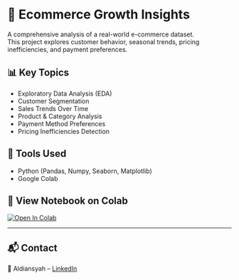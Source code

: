 # 🛒 Ecommerce Growth Insights

A comprehensive analysis of a real-world e-commerce dataset.  
This project explores customer behavior, seasonal trends, pricing inefficiencies, and payment preferences.

## 📊 Key Topics
- Exploratory Data Analysis (EDA)
- Customer Segmentation
- Sales Trends Over Time
- Product & Category Analysis
- Payment Method Preferences
- Pricing Inefficiencies Detection

## 📎 Tools Used
- Python (Pandas, Numpy, Seaborn, Matplotlib)
- Google Colab

## 🔗 View Notebook on Colab
[![Open In Colab](https://colab.research.google.com/assets/colab-badge.svg)](https://colab.research.google.com/drive/1IpGRzIjlBXH2GXXVGwcsN1zMtgtlqL5s?usp=sharing)

---

## 📬 Contact
📧 Aldiansyah – [LinkedIn](https://www.linkedin.com/in/aldyanns)

